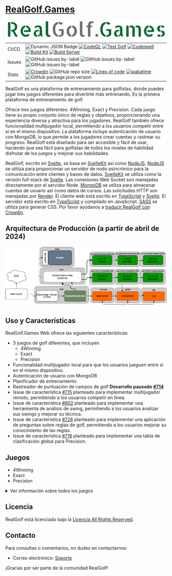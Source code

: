 # [RealGolf.Games](https://realgolf.games)

![RealGolf.Games Banner](https://raw.githubusercontent.com/realgolf/web/main/img/logo_banner.PNG)

|        |                                                                                                                                                                                                                                                                                                                                                                                                                                                                                                                                                                                                                                                                                                                                                                                                                                                                                                                                                                                                                                                                                   |
| ------ | --------------------------------------------------------------------------------------------------------------------------------------------------------------------------------------------------------------------------------------------------------------------------------------------------------------------------------------------------------------------------------------------------------------------------------------------------------------------------------------------------------------------------------------------------------------------------------------------------------------------------------------------------------------------------------------------------------------------------------------------------------------------------------------------------------------------------------------------------------------------------------------------------------------------------------------------------------------------------------------------------------------------------------------------------------------------------------- |
| CI/CD  | ![Dynamic JSON Badge](https://img.shields.io/badge/dynamic/json?url=https%3A%2F%2Frender-deploy-status-vwj3.onrender.com%2Fsrv-cpbhfa5ds78s73evmceg&query=status&style=flat-square&logo=render&label=Render) [![CodeQL](https://github.com/realgolf/realgolf/actions/workflows/github-code-scanning/codeql/badge.svg)](https://github.com/realgolf/realgolf/actions/workflows/github-code-scanning/codeql) [![Test Golf](https://github.com/realgolf/realgolf/actions/workflows/test.yml/badge.svg)](https://github.com/realgolf/realgolf/actions/workflows/test.yml) [![Codespell](https://github.com/realgolf/realgolf/actions/workflows/codespell.yml/badge.svg?branch=main)](https://github.com/realgolf/realgolf/actions/workflows/codespell.yml) [![Build Kit](https://github.com/realgolf/realgolf/actions/workflows/kit.yml/badge.svg)](https://github.com/realgolf/realgolf/actions/workflows/kit.yml) [![Build Server](https://github.com/realgolf/realgolf/actions/workflows/server.yml/badge.svg)](https://github.com/realgolf/realgolf/actions/workflows/server.yml) |
| Issues | ![GitHub issues by-label](https://img.shields.io/github/issues/realgolf/realgolf/feature) ![GitHub issues by-label](https://img.shields.io/github/issues/realgolf/realgolf/bug) ![GitHub issues by-label](https://img.shields.io/github/issues/realgolf/realgolf/game)                                                                                                                                                                                                                                                                                                                                                                                                                                                                                                                                                                                                                                                                                                                                                                                                            |
| Stats  | [![Crowdin](https://badges.crowdin.net/realgolf/localized.svg)](https://crowdin.com/project/realgolf) ![GitHub repo size](https://img.shields.io/github/repo-size/realgolf/realgolf) [![Lines of code](https://tokei.rs/b1/github/realgolf/realgolf)](https://github.com/XAMPPRocky/tokei) [![wakatime](https://wakatime.com/badge/github/realgolf/web.svg)](https://wakatime.com/badge/github/realgolf/web) ![GitHub package.json version](https://img.shields.io/github/package-json/v/realgolf/realgolf)                                                                                                                                                                                                                                                                                                                                                                                                                                                                                                                                                                       |

RealGolf es una plataforma de entrenamiento para golfistas, donde puedes jugar tres juegos diferentes para divertirte más entrenando. Es la primera plataforma de entrenamiento de golf.

Ofrece tres juegos diferentes: 4Winning, Exact y Precision. Cada juego tiene su propio conjunto único de reglas y objetivos, proporcionando una experiencia diversa y atractiva para los jugadores. RealGolf también ofrece funcionalidad multijugador local, permitiendo a los usuarios competir entre sí en el mismo dispositivo. La plataforma incluye autenticación de usuario con MongoDB, lo que permite a los jugadores crear cuentas y rastrear su progreso. RealGolf está diseñado para ser accesible y fácil de usar, haciendo que sea fácil para golfistas de todos los niveles de habilidad disfrutar de los juegos y mejorar sus habilidades.

RealGolf, escrito en [Svelte](https://svelte.dev), se basa en [SvelteKit](https://kit.svelte.dev) así como [NodeJS](https://nodejs.org/en). [NodeJS](https://nodejs.org/en) se utiliza para proporcionar un servidor de nodo asincrónico para la comunicación entre clientes y bases de datos. [SvelteKit](https://kit.svelte.dev) se utiliza como la versión full-stack de [Svelte](https://svelte.dev). Las conexiones Web Socket son manejadas directamente por el servidor Node. [MongoDB](https://www.mongodb.com/) se utiliza para almacenar cuentas de usuario así como datos de cursos. Las solicitudes HTTP son manejadas por [Render](https://render.com). El cliente web está escrito en [TypeScript](https://www.typescriptlang.org/) y [Svelte](https://svelte.dev). El servidor está escrito en [TypeScript](https://www.typescriptlang.org/) y compilado en JavaScript. [SASS](https://sass-lang.com/) se utiliza para generar CSS. Por favor ayúdanos a [traducir RealGolf con Crowdin](https://crowdin.com/project/realgolf).

## Arquitectura de Producción (a partir de abril de 2024)

![Diagrama de arquitectura de producción del servidor RealGolf](https://raw.githubusercontent.com/realgolf/realgolf/main/img/architecture.png)

## Uso y Características

RealGolf.Games Web ofrece las siguientes características:

- 3 juegos de golf diferentes, que incluyen
  - 4Winning
  - Exact
  - Precision
- Funcionalidad multijugador local para que los usuarios jueguen entre sí en el mismo dispositivo.
- Autenticación de usuario con MongoDB
- Planificador de entrenamiento
- Rastreador de puntuación de campos de golf **Desarrollo pausado [#714](https://github.com/realgolf/realgolf/issues/714)**
- Issue de característica [#715](https://github.com/realgolf/realgolf/issues/715) planteado para implementar multijugador remoto, permitiendo a los usuarios competir en línea.
- Issue de característica [#802](https://github.com/realgolf/realgolf/issues/802) planteado para implementar una herramienta de análisis de swing, permitiendo a los usuarios analizar sus swings y mejorar su técnica.
- Issue de característica [#726](https://github.com/realgolf/realgolf/issues/726) planteado para implementar una aplicación de preguntas sobre reglas de golf, permitiendo a los usuarios mejorar su conocimiento de las reglas.
- Issue de característica [#719](https://github.com/realgolf/realgolf/issues/719) planteado para implementar una tabla de clasificación global para Precision.

## Juegos

- 4Winning
- Exact
- Precision

<details>
  <summary>Ver información sobre todos los juegos</summary>

### 4Winning

En 4Winning, el objetivo es conectar estratégicamente cuatro piezas en una fila. Nuestra versión del juego presenta un tablero más grande que el diseño estándar 4x4, con 8 columnas y 9 filas. Las columnas adicionales en cada lado introducen un desafío: los jugadores deben golpear una distancia específica dentro de la desviación lateral. Este aspecto se vuelve más pronunciado en el Modo Plata y superior, agregando complejidad y requiriendo que los jugadores consideren cuidadosamente sus movimientos.

![Juego 4Winning](https://raw.githubusercontent.com/realgolf/realgolf/main/img/4Winning.png)

### Exact

Exact es un juego donde el objetivo es alcanzar 100 o menos mientras se obtienen la mayor cantidad de puntos. Los jugadores ganan puntos según los siguientes criterios: Alcanzar exactamente 100 metros otorga 5 puntos, golpear múltiplos de diez gana 3 puntos, los números con dígitos repetidos obtienen 2 puntos. Además, golpear la misma fila dobla los puntos obtenidos. Sin embargo, cualquier otro número que exceda 100 o sea menor que 5 resulta en una deducción de 1 punto. Cada otro número entre 5 y 100 gana 1 punto. El desafío radica en equilibrar la precisión con la maximización de puntos para lograr la puntuación más alta.

![Juego Exact](https://raw.githubusercontent.com/realgolf/realgolf/main/img/Exact.png)

### Precision

Precision es un juego donde el objetivo es acercarse lo más posible a los objetivos. Por cada metro que falles el objetivo, recibirás una deducción de un punto. El ganador del juego es el jugador con la mayor cantidad de puntos al final. El juego concluye hasta que solo un jugador tenga puntos restantes. Puedes observar la distancia que necesitas disparar y el equipo actual, junto con los puntos restantes para cada equipo.

![Juego Precision](https://raw.githubusercontent.com/realgolf/realgolf/main/img/Precision.png)

</details>

## Licencia

RealGolf está licenciado bajo la [Licencia All Rights Reserved](LICENSE.md).

## Contacto

Para consultas o comentarios, no dudes en contactarnos:

- Correo electrónico: [Soporte](mailto:support@realgolf.games)

¡Gracias por ser parte de la comunidad RealGolf!
